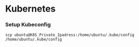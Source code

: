# Kubernetes

### Setup Kubeconfig

```
scp ubuntu@K8S_Private_Ipadress:/home/ubuntu/.kube/config /home/ubuntu/.kube/config
```


